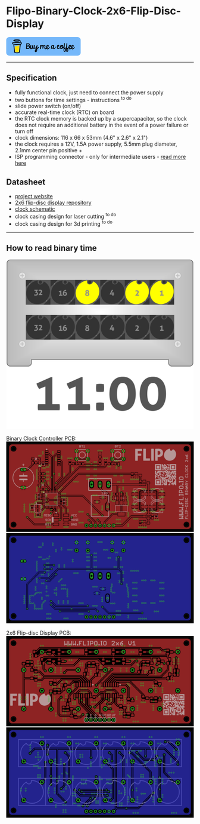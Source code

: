 # Flipo-Binary-Clock-2x6-Flip-Disc-Display
<a href="https://www.buymeacoffee.com/marcinsaj"><img src="https://github.com/marcinsaj/marcinsaj/blob/main/Buy-me-a-coffee.png" /></a>

---
## Specification
- fully functional clock, just need to connect the power supply
- two buttons for time settings - instructions <sup>to do</sup>
- slide power switch (on/off)
- accurate real-time clock (RTC) on board
- the RTC clock memory is backed up by a supercapacitor, so the clock does not require an additional battery in the event of a power failure or turn off
- clock dimensions: 116 x 66 x 53mm (4.6" x 2.6" x 2.1")
- the clock requires a 12V, 1.5A power supply, 5.5mm plug diameter, 2.1mm center pin positive +
- ISP programming connector - only for intermediate users - [read more here](https://github.com/marcinsaj/Flipo-Binary-Clock-2x6-Flip-Disc-Display/blob/main/datasheet/how-to-update-code.md)

## Datasheet
  - [project website](https://flipo.io/project/flip-disc-binary-clock/)
  - [2x6 flip-disc display repository](https://github.com/marcinsaj/Flipo-2x6-Flip-Disc-Display)
  - [clock schematic](https://github.com/marcinsaj/Flipo-Binary-Clock-2x6-Flip-Disc-Display/raw/main/datasheet/Flip-disc-2x6-Binary-Clock-Schematic.pdf)
  - clock casing design for laser cutting <sup>to do</sup>
  - clock casing design for 3d printing <sup>to do</sup>
---

## How to read binary time
![How to read binary time](https://github.com/marcinsaj/Flipo-Binary-Clock-2x6-Flip-Disc-Display/blob/main/extras/How-to-Read-2x6-Flip-disc-Binary-Clock-Time.gif)


Binary Clock Controller PCB:
![Binary Clock Controller PCB](https://github.com/marcinsaj/Flipo-Binary-Clock-2x6-Flip-Disc-Display/blob/main/extras/top-binary-clock-2x6-flip-disc-display-pcb.png)
![Binary Clock Controller PCB](https://github.com/marcinsaj/Flipo-Binary-Clock-2x6-Flip-Disc-Display/blob/main/extras/bottom-binary-clock-2x6-flip-disc-display-pcb.png)

2x6 Flip-disc Display PCB:
![2x6 Flip-disc Display PCB](https://github.com/marcinsaj/Flipo-Binary-Clock-2x6-Flip-Disc-Display/blob/main/extras/top-2x6-flip-disc-display-pcb.png)
![2x6 Flip-disc Display PCB](https://github.com/marcinsaj/Flipo-Binary-Clock-2x6-Flip-Disc-Display/blob/main/extras/bottom-2x6-flip-disc-display-pcb.png)
